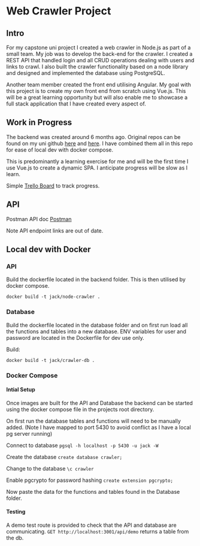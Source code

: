 # Web Crawler Project

## Intro

For my capstone uni project I created a web crawler in Node.js as part of a small team. My job was to develop the back-end for the crawler. 
I created a REST API that handled login and all CRUD operations dealing with users and links to crawl. I also built the crawler functionality 
based on a node library and designed and implemented the database using PostgreSQL.

Another team member created the front end utilising Angular. My goal with this project is to create my own front end from scratch using Vue.js. 
This will be a great learning opportunity but will also enable me to showcase a full stack application that I have created every aspect of.

## Work in Progress

The backend was created around 6 months ago. Original repos can be found on my uni github [here](https://github.com/s3727853/WebCrawler-Database) and [here](https://github.com/s3727853/WebCrawler-Backend). I have combined them all in this repo for ease of local dev with docker compose.

This is predominantly a learning exercise for me and will be the first time I use Vue.js to create a dynamic SPA. I anticipate progress will be slow as I learn.

Simple [Trello Board](https://trello.com/b/Rwrt0Uhr) to track progress.

## API

Postman API doc [Postman](https://www.getpostman.com/collections/5744d8c9c9425fa406a2)

Note API endpoint links are out of date.

## Local dev with Docker

### API

Build the dockerfile located in the backend folder. This is then utilised by docker compose.

`docker build -t jack/node-crawler .`

### Database

Build the dockerfile located in the database folder and on first run load all the functions and tables into a new database. ENV variables for user and password are located in the Dockerfile for dev use only. 

Build:

`docker build -t jack/crawler-db .`


### Docker Compose

#### Intial Setup

Once images are built for the API and Database the backend can be started using the docker compose file in the projects root directory. 

On first run the database tables and functions will need to be manually added.
(Note I have mapped to port 5430 to avoid conflict as I have a local pg server running)

Connect to database
`pgsql -h localhost -p 5430 -u jack -W`

Create the database
`create database crawler; `

Change to the database
`\c crawler `

Enable pgcrypto for password hashing
`create extension pgcrypto;`

Now paste the data for the functions and tables found in the Database folder.

#### Testing

A demo test route is provided to check that the API and database are communicating.
`GET http://localhost:3001/api/demo` returns a table from the db.